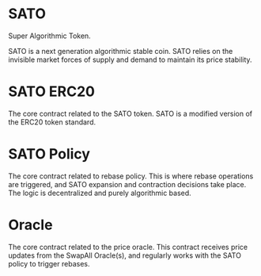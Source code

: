 # SATO

Super Algorithmic Token.

SATO is a next generation algorithmic stable coin. SATO relies on the invisible market forces of supply and demand to maintain its price stability. 


# SATO ERC20 

The core contract related to the SATO token. SATO is a modified version of the ERC20 token standard. 

# SATO Policy

The core contract related to rebase policy. This is where rebase operations are triggered, and SATO expansion and contraction decisions take place. The logic is decentralized and purely algorithmic based. 

# Oracle

The core contract related to the price oracle. This contract receives price updates from the SwapAll Oracle(s), and regularly works with the SATO policy to trigger rebases.


